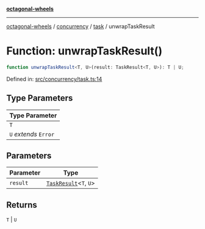 [**octagonal-wheels**](../../../../../../README.md)

***

[octagonal-wheels](../../../../../../globals.md) / [concurrency](../../../README.md) / [task](../README.md) / unwrapTaskResult

# Function: unwrapTaskResult()

```ts
function unwrapTaskResult<T, U>(result: TaskResult<T, U>): T | U;
```

Defined in: [src/concurrency/task.ts:14](https://github.com/vrtmrz/octagonal-wheels/blob/main/src/concurrency/task.ts#L14)

## Type Parameters

| Type Parameter |
| ------ |
| `T` |
| `U` *extends* `Error` |

## Parameters

| Parameter | Type |
| ------ | ------ |
| `result` | [`TaskResult`](../type-aliases/TaskResult.md)\<`T`, `U`\> |

## Returns

`T` \| `U`
